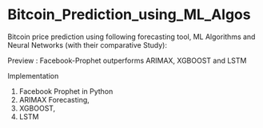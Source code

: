 # Bitcoin_Prediction_using_ML_Algos
Bitcoin price prediction using following forecasting tool, ML Algorithms and Neural Networks (with their comparative Study):

Preview : Facebook-Prophet outperforms ARIMAX, XGBOOST and LSTM

Implementation
1. Facebook Prophet in Python
2. ARIMAX Forecasting,
3. XGBOOST,
4. LSTM
